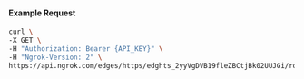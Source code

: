 <!-- Code generated for API Clients. DO NOT EDIT. -->

#### Example Request

```bash
curl \
-X GET \
-H "Authorization: Bearer {API_KEY}" \
-H "Ngrok-Version: 2" \
https://api.ngrok.com/edges/https/edghts_2yyVgDVB19fleZBCtjBk02UUJGi/routes/edghtsrt_2yyVgAWUi7FWPfOzYr5ei70n0xP
```
